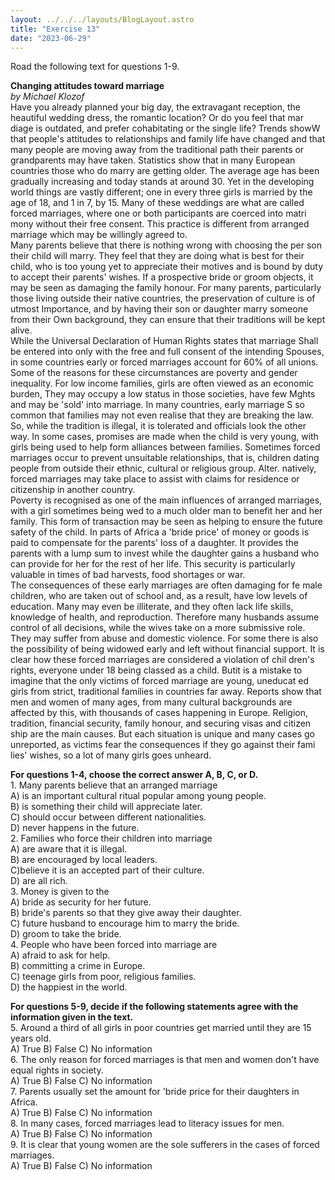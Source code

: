 ```yaml
---
layout: ../../../layouts/BlogLayout.astro
title: "Exercise 13"
date: "2023-06-29"
---
```


Road the following text for questions 1-9.

**Changing attitudes toward marriage**  
_by Michael Klozof_  
Have you already planned your big day, the extravagant reception, the heautiful wedding dress, the romantic location? Or do you feel that mar diage is outdated, and prefer cohabitating or the single life? Trends showW that people's attitudes to relationships and family life have changed and that many people are moving away from the traditional path their parents or grandparents may have taken. Statistics show that in many European countries those who do marry are getting older. The average age has been gradually increasing and today stands at around 30. Yet in the developing world things are vastly different; one in every three girls is married by the age of 18, and 1 in 7, by 15. Many of these weddings are what are called forced marriages, where one or both participants are coerced into matri mony without their free consent. This practice is different from arranged marriage which may be willingly agreed to.  
Many parents believe that there is nothing wrong with choosing the per son their child will marry. They feel that they are doing what is best for their child, who is too young yet to appreciate their motives and is bound by duty to accept their parents' wishes. If a prospective bride or groom objects, it may be seen as damaging the family honour. For many parents, particularly those Iiving outside their native countries, the preservation of culture is of utmost Importance, and by having their son or daughter marry someone from their Own background, they can ensure that their traditions will be kept alive.  
While the Universal Declaration of Human Rights states that marriage Shall be entered into only with the free and full consent of the intending Spouses, in some countries early or forced marriages account for 60% of all unions. Some of the reasons for these circumstances are poverty and gender inequality. For low income families, girls are often viewed as an economic burden, They may occupy a low status in those societies, have few Mghts and may be 'sold' into marriage. In many countries, early marriage S so common that families may not even realise that they are breaking the law. So, while the tradition is illegal, it is tolerated and officials look the other way. In some cases, promises are made when the child is very young, with girls being used to help form alliances between families. Sometimes forced marriages occur to prevent unsuitable relationships, that is, children dating people from outside their ethnic, cultural or religious group. Alter. natively, forced marriages may take place to assist with claims for residence or citizenship in another country.  
Poverty is recognised as one of the main influences of arranged marriages, with a girl sometimes being wed to a much older man to benefit her and her family. This form of transaction may be seen as helping to ensure the future safety of the child. In parts of Africa a 'bride price' of money or goods is paid to compensate for the parents' loss of a daughter. It provides the parents with a lump sum to invest while the daughter gains a husband who can provide for her for the rest of her life. This security is particularly valuable in times of bad harvests, food shortages or war.  
The consequences of these early marriages are often damaging for fe male children, who are taken out of school and, as a result, have low levels of education. Many may even be illiterate, and they often lack life skills, knowledge of health, and reproduction. Therefore many husbands assume control of all decisions, while the wives take on a more submissive role. They may suffer from abuse and domestic violence. For some there is also the possibility of being widowed early and left without financial support. It is clear how these forced marriages are considered a violation of chil dren's rights, everyone under 18 being classed as a child. Butit is a mistake to imagine that the only victims of forced marriage are young, uneducat ed girls from strict, traditional families in countries far away. Reports show that men and women of many ages, from many cultural backgrounds are affected by this, with thousands of cases happening in Europe. Religion, tradition, financial security, family honour, and securing visas and citizen ship are the main causes. But each situation is unique and many cases go unreported, as victims fear the consequences if they go against their fami lies' wishes, so a lot of many girls goes unheard.

**For questions 1-4, choose the correct answer A, B, C, or D.**  
1\. Many parents believe that an arranged marriage  
A) is an important cultural ritual popular among young people.  
B) is something their child will appreciate later.  
C) should occur between different nationalities.  
D) never happens in the future.  
2\. Families who force their children into marriage  
A) are aware that it is illegal.  
B) are encouraged by local leaders.  
C)believe it is an accepted part of their culture.  
D) are all rich.  
3\. Money is given to the  
A) bride as security for her future.  
B) bride's parents so that they give away their daughter.  
C) future husband to encourage him to marry the bride.  
D) groom to take the bride.  
4\. People who have been forced into marriage are  
A) afraid to ask for help.  
B) committing a crime in Europe.  
C) teenage girls from poor, religious families.  
D) the happiest in the world.

**For questions 5-9, decide if the following statements agree with the information given in the text.**  
5\. Around a third of all girls in poor countries get married until they are 15 years old.  
A) True B) False C) No information  
6\. The only reason for forced marriages is that men and women don't have equal rights in society.  
A) True B) False C) No information  
7\. Parents usually set the amount for 'bride price for their daughters in Africa.  
A) True B) False C) No information  
8\. In many cases, forced marriages lead to literacy issues for men.  
A) True B) False C) No information  
9\. It is clear that young women are the sole sufferers in the cases of forced marriages.  
A) True B) False C) No information
